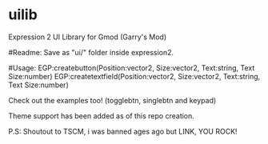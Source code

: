 # uilib
Expression 2 UI Library for Gmod (Garry's Mod)

#Readme:
Save as "ui/" folder inside expression2.

#Usage:
EGP:createbutton(Position:vector2, Size:vector2, Text:string, Text Size:number)
EGP:createtextfield(Position:vector2, Size:vector2, Text:string, Text Size:number)

Check out the examples too! (togglebtn, singlebtn and keypad)

Theme support has been added as of this repo creation.

P.S: Shoutout to TSCM, i was banned ages ago but LINK, YOU ROCK!
